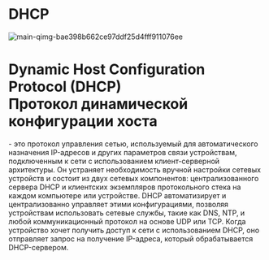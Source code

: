 # DHCP

<div width="600px">
  
![main-qimg-bae398b662ce97ddf25d4fff911076ee](https://github.com/Hasul79/Windows_server-Active_Directory/assets/95657084/0d4cc1cb-2aad-407e-bcd4-dc86c783c53c)

</div>

<h1> Dynamic Host Configuration Protocol (DHCP) <br/> Протокол динамической конфигурации хоста  </h1>
<p>- это протокол управления сетью, используемый для автоматического назначения IP-адресов и других параметров связи устройствам, подключенным к сети с использованием клиент-серверной архитектуры. Он устраняет необходимость вручной настройки сетевых устройств и состоит из двух сетевых компонентов: централизованного сервера DHCP и клиентских экземпляров протокольного стека на каждом компьютере или устройстве. DHCP автоматизирует и централизованно управляет этими конфигурациями, позволяя устройствам использовать сетевые службы, такие как DNS, NTP, и любой коммуникационный протокол на основе UDP или TCP. Когда устройство хочет получить доступ к сети с использованием DHCP, оно отправляет запрос на получение IP-адреса, который обрабатывается DHCP-сервером.</p>

